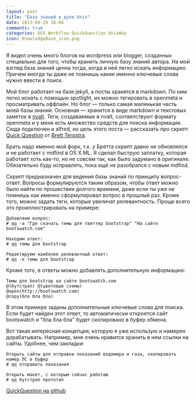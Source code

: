 ```yaml
---
layout: post
title: "База знаний в духе Unix"
date: 2013-09-26 16:04
comments: true
categories: OSX Workflow QuickQuestion UnixWay
icon: KnowledgeBase_icon.png
---
```

Я видел очень много блогов на wordpress или blogger, созданных специально для того, чтобы хранить личную базу знаний автора. На мой взгляд база знаний ценна тогда, когда в ней легко искать информацию. Причем иногда ты даже не помнишь какие именно ключевые слова нужно ввести в поиск.

Мой блог работает на базе jekyll, а посты хранятся в markdown. По ним легко искать с помощью spotlight, их можно тегировать в openmeta и просматривать оффлайн. Но блог — только самая маленькая часть моей базы знаний. Основная — хранится в виде markdown и текстовых заметок в [nvalt](http://brettterpstra.com/projects/nvalt/). Теги, создаваемые в nvalt, соответствуют формату openmeta и у меня есть множество средств для поиска информации. Сюда подключен и alfred, но цель этого поста — рассказать про скрипт [Quick Question](https://github.com/vyazovoi/QuickQuestion) от [Brett Terpstra](http://brettterpstra.com).
<!--more-->

Брать надо именно мой форк, т.к. у Бретта скрипт давно не обновлялся и не работает с mdfind в OS X ML. Я сделал быструю заплатку, которая работает хоть как-то, но не совсем так, как было задумано в оригинале. Обязательно буду исправлять, пока ещё не разобрался с новым mdfind.

Скрипт предназначен для ведения базы знаний по принципу вопрос-ответ. Вопросы формулируются таким образом, чтобы ответ можно было найти по прошествии долгого времени, даже если ты уже не помнишь как именно сформулировал вопрос в прошлый раз. Кроме того, можно задать теги, которые увеличат релевантность. Проще всего это проиллюстрировать на примере:

	Добавляем вопрос:
	# qq -a "Где скачать темы для твиттер bootstrap" "На сайте bootswatch.com"
	
	Находим ответ:
	# qq темы для bootstrap
	
	Редактируем наиболее релевантный ответ:
	# qq -e темы для bootstrap

Кроме того, в ответы можно добавлять дополнительную информацию:

	Темы для bootstrap на сайте bootswatch.com
	@(бутстрап) @(цветовые схемы)
	@open(http://bootswatch.com)
	@copy(бла бла бла)

В этом примере заданы дополнительные ключевые слова для поиска. Если будет найден этот ответ, то автоматически откроется сайт bootswatch и "бла бла бла" будет скопировано в буфер обмена.

Вот такая интересная концепция, которую я уже использую и намерен дорабатывать. Например, мне очень нравится хранить в нем ссылки на сайты. Удобнее, чем закладки:

	Открыть сайты для отправки показаний водомера и газа, скопировать номер ЛС в буфер
	# qq отправить показания
	
	Открыть макет, с которым сейчас работаю
	# qq бутстрап прототип

[QuickQuestion на github](https://github.com/vyazovoi/QuickQuestion)